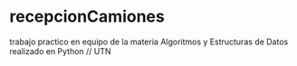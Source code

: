 # recepcionCamiones
trabajo practico en equipo de la materia Algoritmos y Estructuras de Datos realizado en Python // UTN
